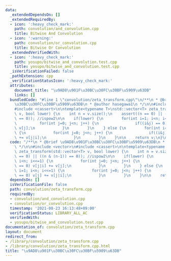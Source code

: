 ```yaml
---
data:
  _extendedDependsOn: []
  _extendedRequiredBy:
  - icon: ':heavy_check_mark:'
    path: convolution/and_convolution.cpp
    title: Bitwise And Convolution
  - icon: ':warning:'
    path: convolution/or_convolution.cpp
    title: Bitwise Or Convolution
  _extendedVerifiedWith:
  - icon: ':heavy_check_mark:'
    path: yosupo/bitwise_and_convolution.test.cpp
    title: yosupo/bitwise_and_convolution.test.cpp
  _isVerificationFailed: false
  _pathExtension: cpp
  _verificationStatusIcon: ':heavy_check_mark:'
  attributes:
    document_title: "\u9AD8\u901F\u30BC\u30FC\u30BF\u5909\u63DB"
    links: []
  bundledCode: "#line 1 \"convolution/zeta_transform.cpp\"\n/**\n * @brief \u9AD8\u901F\
    \u30BC\u30FC\u30BF\u5909\u63DB\n * @author hasegawa1\n */\n\n#include <vector>\n\
    #include <cassert>\n\ntemplate<typename T>\nstd::vector<T> zeta_transform(std::vector<T>\
    \ v, bool lower) {\n    int n = v.size();\n    assert((n == 0) || ((n & (n-1))\
    \ == 0)); //ispow2\n\n    if(lower) {\n        for(int i=1; i<n; i<<=1) {\n  \
    \          for(int j=0; j<n; j++) {\n                if((i&j) == 0) v[j|i] +=\
    \ v[j];\n            }\n        }\n    } else {\n        for(int i=1; i<n; i<<=1)\
    \ {\n            for(int j=0; j<n; j++) {\n                if((i&j) == 0) v[j]\
    \ += v[j|i];\n            }\n        }\n    }\n\n    return v;\n}\n"
  code: "/**\n * @brief \u9AD8\u901F\u30BC\u30FC\u30BF\u5909\u63DB\n * @author hasegawa1\n\
    \ */\n\n#include <vector>\n#include <cassert>\n\ntemplate<typename T>\nstd::vector<T>\
    \ zeta_transform(std::vector<T> v, bool lower) {\n    int n = v.size();\n    assert((n\
    \ == 0) || ((n & (n-1)) == 0)); //ispow2\n\n    if(lower) {\n        for(int i=1;\
    \ i<n; i<<=1) {\n            for(int j=0; j<n; j++) {\n                if((i&j)\
    \ == 0) v[j|i] += v[j];\n            }\n        }\n    } else {\n        for(int\
    \ i=1; i<n; i<<=1) {\n            for(int j=0; j<n; j++) {\n                if((i&j)\
    \ == 0) v[j] += v[j|i];\n            }\n        }\n    }\n\n    return v;\n}\n"
  dependsOn: []
  isVerificationFile: false
  path: convolution/zeta_transform.cpp
  requiredBy:
  - convolution/and_convolution.cpp
  - convolution/or_convolution.cpp
  timestamp: '2021-08-23 16:13:48+09:00'
  verificationStatus: LIBRARY_ALL_AC
  verifiedWith:
  - yosupo/bitwise_and_convolution.test.cpp
documentation_of: convolution/zeta_transform.cpp
layout: document
redirect_from:
- /library/convolution/zeta_transform.cpp
- /library/convolution/zeta_transform.cpp.html
title: "\u9AD8\u901F\u30BC\u30FC\u30BF\u5909\u63DB"
---
```

